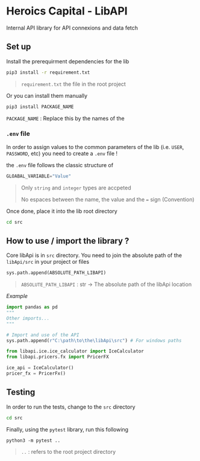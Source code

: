 # Heroics Capital - LibAPI

Internal API library for API connexions and data fetch

## Set up

Install the prerequirment dependencies for the lib
```bash
pip3 install -r requirement.txt
``` 
> `requirement.txt` the file in the root project


Or you can install them manually
```bash
pip3 install PACKAGE_NAME
```
`PACKAGE_NAME` : Replace this by the names of the 

### `.env` file
In order to assign values to the common parameters of the lib (i.e. `USER`, `PASSWORD`, etc) you need to create a `.env` file !

the `.env` file follows the classic structure of
```python
GLOABAL_VARIABLE="Value"
```
> Only `string` and `integer` types are accpeted
> 
> No espaces between the name, the value and the `=` sign (Convention)

Once done, place it into the lib root directory
```bash
cd src
```



## How to use / import the library ?

Core libApi is in `src` directory. You need to join the absolute path of the `libApi/src` in your project or files

```python
sys.path.append(ABSOLUTE_PATH_LIBAPI)
```
> `ABSOLUTE_PATH_LIBAPI` : str -> The absolute path of the libApi location

*Example*
```python
import pandas as pd
"""
Other imports...
"""

# Import and use of the API
sys.path.append(r"C:\path\to\the\libApi\src") # For windows paths

from libapi.ice.ice_calculator import IceCalculator
from libapi.pricers.fx import PricerFX

ice_api = IceCalculator()
pricer_fx = PricerFx()
```


## Testing

In order to run the tests, change to the `src` directory
```bash
cd src
```

Finally, using the `pytest` library, run this following
```
python3 -m pytest ..
```
> `..` : refers to the root project directory
